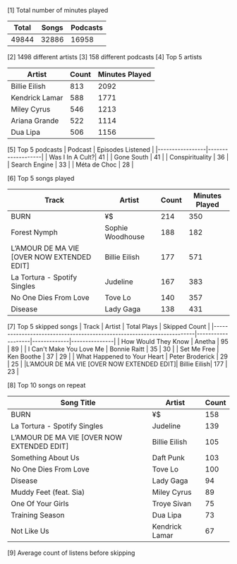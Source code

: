 [1] Total number of minutes played

|Total|Songs|Podcasts|
|-----|-----|--------|
|49844|32886|	16958  |
		

[2] 1498 different artists
[3] 158 different podcasts
[4] Top 5 artists

| Artist        |Count|Minutes Played|
|---------------|-----|--------------|
| Billie Eilish |813  |2092          |
| Kendrick Lamar|588  |1771          |
| Miley Cyrus   |546  |1213          |
| Ariana Grande |522  |1114          |
| Dua Lipa      |506  |1156          |

[5] Top 5 podcasts
| Podcast         | Episodes Listened |
|-----------------|-------------------|
| Was I In A Cult?| 41                |
| Gone South      | 41                |
| Conspirituality | 36                |
| Search Engine   | 33                |
| Méta de Choc    | 28                |

[6] Top 5 songs played

| Track                                     | Artist             | Count | Minutes Played |
|-------------------------------------------|--------------------|-------|----------------|
| BURN                                      | ¥$                 | 214   | 350            |
| Forest Nymph                              | Sophie Woodhouse   | 188   | 182            |
| L’AMOUR DE MA VIE [OVER NOW EXTENDED EDIT]| Billie Eilish      | 177   | 571            |
| La Tortura - Spotify Singles              | Judeline           | 167   | 383            |
| No One Dies From Love                     | Tove Lo            | 140   | 357            |
| Disease                                   | Lady Gaga          | 138   | 431            |

[7] Top 5 skipped songs
| Track                                                    | Artist     | Total Plays | Skipped Count |
|-----------------------------------------------------------------------|-------------------|-------------|---------------|
| How Would They Know                                                    | Anetha            | 95          | 89            |
| I Can't Make You Love Me                                               | Bonnie Raitt      | 35          | 30            |
| Set Me Free                                                            | Ken Boothe        | 37          | 29            |
| What Happened to Your Heart | Peter Broderick           | 29          | 25            |
|L’AMOUR DE MA VIE [OVER NOW EXTENDED EDIT]| Billie Eilish| 177         | 23            |

[8] Top 10 songs on repeat

| Song Title                                        | Artist              | Count      |
|---------------------------------------------------|---------------------|------------|
| BURN                                              | ¥$                  | 158        |
| La Tortura - Spotify Singles                      | Judeline            | 139        |
| L’AMOUR DE MA VIE [OVER NOW EXTENDED EDIT]        | Billie Eilish       | 105        |
| Something About Us                                | Daft Punk           | 103        |
| No One Dies From Love                             | Tove Lo             | 100        |
| Disease                                           | Lady Gaga           | 94         |
| Muddy Feet (feat. Sia)                            | Miley Cyrus         | 89         |
| One Of Your Girls                                 | Troye Sivan         | 75         |
| Training Season                                   | Dua Lipa            | 73         |
| Not Like Us                                       | Kendrick Lamar      | 67         |

[9] Average count of listens before skipping
